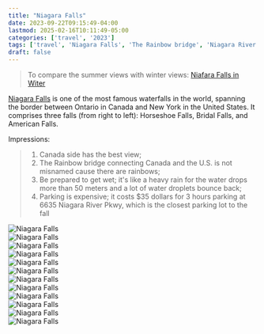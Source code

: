 ```yaml
---
title: "Niagara Falls"
date: 2023-09-22T09:15:49-04:00
lastmod: 2025-02-16T10:11:49-05:00  
categories: ['travel', '2023']    
tags: ['travel', 'Niagara Falls', 'The Rainbow bridge', 'Niagara River']    
draft: false
---
```


>To compare the summer views with winter views:  [Niafara Falls in Witer](/travel/nagara_falls_in_winter/)

[Niagara Falls](https://en.wikipedia.org/wiki/Niagara_Falls) is one of the most famous waterfalls in the world, spanning the border between Ontario in Canada 
and New York in the United States. It comprises three falls (from right to left): Horseshoe Falls,  Bridal Falls,  and American Falls.


Impressions:
> 1. Canada side has the best view;
> 2. The Rainbow bridge connecting Canada and the U.S. is not misnamed cause there are rainbows;
> 3. Be prepared to get wet; it's like a heavy rain for the water drops more than 50 meters and a lot of water droplets bounce back;
> 4. Parking is expensive; it costs $35 dollars for 3 hours parking at 6635 Niagara River Pkwy, which is the closest parking lot to the fall

![Niagara Falls](/travel/niagara_falls/niagarafalls_1.jpeg "Niagara Falls")  
![Niagara Falls](/travel/niagara_falls/niagarafalls_2.jpeg "Niagara Falls")  
![Niagara Falls](/travel/niagara_falls/niagarafalls_3.jpeg "Niagara Falls")  
![Niagara Falls](/travel/niagara_falls/niagarafalls_4.jpeg "Niagara Falls")  
![Niagara Falls](/travel/niagara_falls/niagarafalls_5.jpeg "Niagara Falls")  
![Niagara Falls](/travel/niagara_falls/niagarafalls_6.jpeg "Niagara Falls")  
![Niagara Falls](/travel/niagara_falls/niagarafalls_7.jpeg "Niagara Falls")  
![Niagara Falls](/travel/niagara_falls/niagarafalls_8.jpeg "Niagara Falls")  
![Niagara Falls](/travel/niagara_falls/niagarafalls_9.jpeg "Niagara Falls")  
![Niagara Falls](/travel/niagara_falls/niagarafalls_10.jpeg "Niagara Falls")  
![Niagara Falls](/travel/niagara_falls/niagarafalls_11.jpeg "Niagara Falls")  
![Niagara Falls](/travel/niagara_falls/niagarafalls_12.jpeg "Niagara Falls")  

